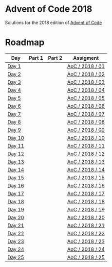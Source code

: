 # Advent of Code 2018
Solutions for the 2018 edition of [Advent of Code](https://adventofcode.com/2018)

# Roadmap
| Day              | Part 1 | Part 2 | Assigment                                                 |
|------------------|--------|--------|-----------------------------------------------------------|
| [Day 1](day01/)  |        |        | [AoC / 2018 / 01](https://adventofcode.com/2018/day/1)  |
| [Day 2](day02/)  |        |        | [AoC / 2018 / 02](https://adventofcode.com/2018/day/2)  |
| [Day 3](day03/)  |        |        | [AoC / 2018 / 03](https://adventofcode.com/2018/day/3)  |
| [Day 4](day04/)  |        |        | [AoC / 2018 / 04](https://adventofcode.com/2018/day/4)  |
| [Day 5](day05/)  |        |        | [AoC / 2018 / 05](https://adventofcode.com/2018/day/5)  |
| [Day 6](day06/)  |        |        | [AoC / 2018 / 06](https://adventofcode.com/2018/day/6)  |
| [Day 7](day07/)  |        |        | [AoC / 2018 / 07](https://adventofcode.com/2018/day/7)  |
| [Day 8](day08/)  |        |        | [AoC / 2018 / 08](https://adventofcode.com/2018/day/8)  |
| [Day 9](day09/)  |        |        | [AoC / 2018 / 09](https://adventofcode.com/2018/day/9)  |
| [Day 10](day10/) |        |        | [AoC / 2018 / 10](https://adventofcode.com/2018/day/10) |
| [Day 11](day11/) |        |        | [AoC / 2018 / 11](https://adventofcode.com/2018/day/11) |
| [Day 12](day12/) |        |        | [AoC / 2018 / 12](https://adventofcode.com/2018/day/12) |
| [Day 13](day13/) |        |        | [AoC / 2018 / 13](https://adventofcode.com/2018/day/13) |
| [Day 14](day14/) |        |        | [AoC / 2018 / 14](https://adventofcode.com/2018/day/14) |
| [Day 15](day15/) |        |        | [AoC / 2018 / 15](https://adventofcode.com/2018/day/15) |
| [Day 16](day16/) |        |        | [AoC / 2018 / 16](https://adventofcode.com/2018/day/16) |
| [Day 17](day17/) |        |        | [AoC / 2018 / 17](https://adventofcode.com/2018/day/17) |
| [Day 18](day18/) |        |        | [AoC / 2018 / 18](https://adventofcode.com/2018/day/18) |
| [Day 19](day19/) |        |        | [AoC / 2018 / 19](https://adventofcode.com/2018/day/19) |
| [Day 20](day20/) |        |        | [AoC / 2018 / 20](https://adventofcode.com/2018/day/20) |
| [Day 21](day21/) |        |        | [AoC / 2018 / 21](https://adventofcode.com/2018/day/21) |
| [Day 22](day22/) |        |        | [AoC / 2018 / 22](https://adventofcode.com/2018/day/22) |
| [Day 23](day23/) |        |        | [AoC / 2018 / 23](https://adventofcode.com/2018/day/23) |
| [Day 24](day24/) |        |        | [AoC / 2018 / 24](https://adventofcode.com/2018/day/24) |
| [Day 25](day25/) |        |        | [AoC / 2018 / 25](https://adventofcode.com/2018/day/25) |
